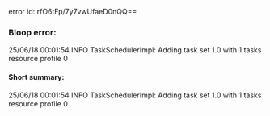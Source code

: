 error id: rfO6tFp/7y7vwUfaeD0nQQ==
### Bloop error:

25/06/18 00:01:54 INFO TaskSchedulerImpl: Adding task set 1.0 with 1 tasks resource profile 0
#### Short summary: 

25/06/18 00:01:54 INFO TaskSchedulerImpl: Adding task set 1.0 with 1 tasks resource profile 0